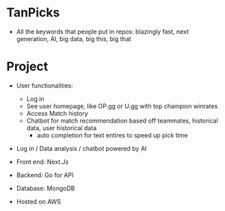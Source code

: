 # TanPicks
- All the keywords that people put in repos: blazingly fast, next generation, AI, big data, big this, big that


# Project
- User functionalities:
	- Log in
	- See user homepage, like OP.gg or U.gg with top champion winrates
	- Access Match history
	- Chatbot for match recommendation based off teammates, historical data, user historical data
		- auto completion for text entires to speed up pick time

- Log in / Data analysis / chatbot powered by AI
- Front end: Next.Js
- Backend: Go for API
- Database: MongoDB
- Hosted on AWS

